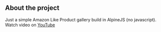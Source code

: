 ## About the project  
Just a simple Amazon Like Product gallery build in AlpineJS (no javascript). Watch video on [YouTube](https://youtu.be/3Q7KL43dl78)